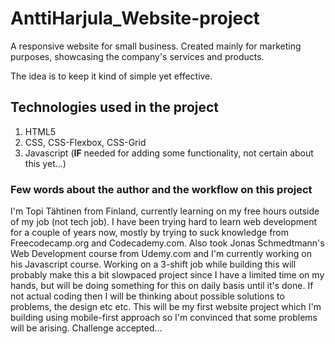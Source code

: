 # AnttiHarjula_Website-project

A responsive website for small business. Created mainly for marketing purposes, showcasing the company's services and products.

The idea is to keep it kind of simple yet effective.

## Technologies used in the project

1. HTML5
2. CSS, CSS-Flexbox, CSS-Grid
3. Javascript (**IF** needed for adding some functionality, not certain about this yet...)

### Few words about the author and the workflow on this project

I'm Topi Tähtinen from Finland, currently learning on my free hours outside of my job (not tech job). I have been trying hard to learn web development for a couple of years now, mostly by trying to suck knowledge from Freecodecamp.org and Codecademy.com. Also took Jonas Schmedtmann's Web Development course from Udemy.com and I'm currently working on his Javascript course. Working on a 3-shift job while building this will probably make this a bit slowpaced project since I have a limited time on my hands, but will be doing something for this on daily basis until it's done. If not actual coding then I will be thinking about possible solutions to problems, the design etc etc. This will be my first website project which I'm building using mobile-first approach so I'm convinced that some problems will be arising. Challenge accepted...
